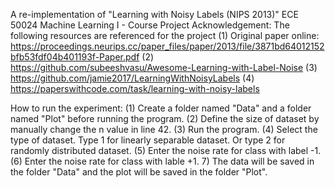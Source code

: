 A re-implementation of "Learning with Noisy Labels (NIPS 2013)"
ECE 50024 Machine Learning I - Course Project
Acknowledgement: The following resources are referenced for the project
(1) Original paper online: https://proceedings.neurips.cc/paper_files/paper/2013/file/3871bd64012152bfb53fdf04b401193f-Paper.pdf
(2) https://github.com/subeeshvasu/Awesome-Learning-with-Label-Noise
(3) https://github.com/jamie2017/LearningWithNoisyLabels
(4) https://paperswithcode.com/task/learning-with-noisy-labels

How to run the experiment:
(1) Create a folder named "Data" and a folder named "Plot" before running the program.
(2) Define the size of dataset by manually change the n value in line 42.
(3) Run the program.
(4) Select the type of dataset. Type 1 for linearly separable dataset. Or type 2 for randomly distributed dataset.
(5) Enter the noise rate for class with label -1.
(6) Enter the noise rate for class with lable +1.
7) The data will be saved in the folder "Data" and the plot will be saved in the folder "Plot".